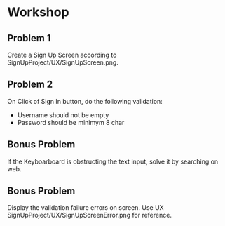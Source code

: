 # Workshop

## Problem 1
Create a Sign Up Screen according to SignUpProject/UX/SignUpScreen.png. 

## Problem 2
On Click of Sign In button, do the following validation:
* Username should not be empty
* Password should be minimym 8 char

## Bonus Problem
If the Keyboarboard is obstructing the text input, solve it by searching on web.

## Bonus Problem
Display the validation failure errors on screen. Use UX SignUpProject/UX/SignUpScreenError.png for reference.




